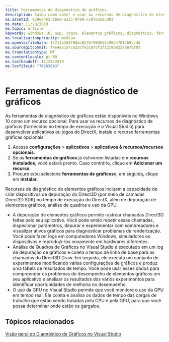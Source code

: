 ```yaml
---
title: Ferramentas de diagnóstico de gráficos
description: Saiba como obter e usar os recursos de diagnóstico de elementos gráficos, incluindo depuração de elementos gráficos, análise do quadro de elementos gráficos e uso da GPU no Visual Studio.
ms.assetid: 629ea462-18ed-a333-07e9-cc87ea2dcd93
ms.date: 11/20/2019
ms.topic: article
keywords: windows 10, uwp, jogos, elementos gráficos, diagnóstico, ferramentas e directx
ms.localizationpriority: medium
ms.openlocfilehash: 14711a356f00ac027bf990554c90547017b9cc4d
ms.sourcegitcommit: f464e5157ca22cfe31075f2f1219b8227587bf03
ms.translationtype: MT
ms.contentlocale: pt-BR
ms.lasthandoff: 11/21/2019
ms.locfileid: "74263093"
---
```

# <a name="graphics-diagnostics-tools"></a>Ferramentas de diagnóstico de gráficos

As ferramentas de diagnóstico de gráficos estão disponíveis no Windows 10 como um recurso opcional. Para usar os recursos de diagnóstico de gráficos (fornecidos no tempo de execução e o Visual Studio) para desenvolver aplicativos ou jogos do DirectX, instale o recurso ferramentas gráficas opcionais.

1. Acesse **configurações** > **aplicativos** > **aplicativos & recursos/recursos opcionais**.
2. Se as **ferramentas de gráficos** já estiverem listadas em **recursos instalados**, você estará pronto. Caso contrário, clique em **Adicionar um recurso**.
3. Procure e/ou selecione **ferramentas de gráficos**e, em seguida, clique em **instalar**.

Recursos de diagnóstico de elementos gráficos incluem a capacidade de criar dispositivos de depuração do Direct3D (por meio de camadas Direct3D SDK) no tempo de execução do DirectX, além de depuração de elementos gráficos, análise de quadros e uso da GPU.

-   A depuração de elementos gráficos permite rastrear chamadas Direct3D feitas pelo seu aplicativo. Você pode então repetir essas chamadas, inspecionar parâmetros, depurar e experimentar com sombreadores e visualizar ativos gráficos para diagnosticar problemas de renderização. Você pode fazer logs em computadores Windows, simuladores ou dispositivos e reproduzi-los novamente em hardwares diferentes.
-   Análise de Quadros de Gráficos no Visual Studio é executado em um log de depuração de gráficos e coleta o tempo de linha de base para as chamadas do Direct3D Draw. Em seguida, ele executa um conjunto de experimentos modificando várias configurações de gráficos e produz uma tabela de resultados de tempo. Você pode usar esses dados para compreender os problemas de desempenho de elementos gráficos em seu aplicativo e analisar os resultados dos vários experimentos para identificar oportunidades de melhoria no desempenho.
-   O uso da GPU no Visual Studio permite que você monitore o uso da GPU em tempo real. Ele coleta e analisa os dados de tempo das cargas de trabalho que estão sendo tratadas pela CPU e pela GPU, para que você possa determinar onde estão os gargalos.

## <a name="related-topics"></a>Tópicos relacionados

[Visão geral do Diagnóstico de Gráficos no Visual Studio](/visualstudio/debugger/overview-of-visual-studio-graphics-diagnostics?view=vs-2015)